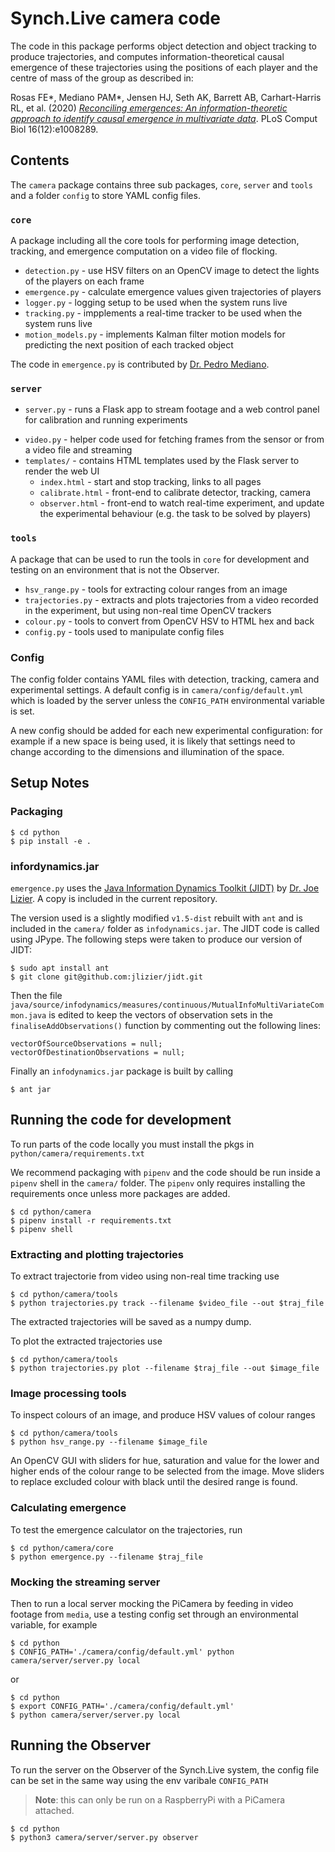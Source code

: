 # Synch.Live camera code

The code in this package performs object detection and object tracking to
produce trajectories, and computes information-theoretical causal emergence of
these trajectories using the positions of each player and the centre of mass of
the group as described in:

Rosas FE*, Mediano PAM*, Jensen HJ, Seth AK, Barrett AB, Carhart-Harris RL, et al.
(2020) [_Reconciling emergences: An information-theoretic approach to identify
causal emergence in multivariate data_](https://doi.org/10.1371/journal.pcbi.1008289).
PLoS Comput Biol 16(12):e1008289.


## Contents

The `camera` package contains three sub packages, `core`, `server` and `tools`
and a folder `config` to store YAML config files.

### `core`
A package including all the core tools for performing image detection, tracking,
and emergence computation on a video file of flocking.

- `detection.py` - use HSV filters on an OpenCV image to detect the lights of
the players on each frame
- `emergence.py` - calculate emergence values given trajectories of players
- `logger.py` - logging setup to be used when the system runs live
- `tracking.py` - impplements a real-time tracker to be used when the system
runs live
- `motion_models.py` - implements Kalman filter motion models for predicting
the next position of each tracked object

The code in `emergence.py` is contributed by [Dr. Pedro Mediano](https://github.com/pmediano).

### `server`

- `server.py` - runs a Flask app to stream footage and a web control panel for
calibration and running experiments
* `video.py` - helper code used for fetching frames from the sensor or from a video
file and streaming
* `templates/` - contains HTML templates used by the Flask server to render the web UI
    * `index.html` - start and stop tracking, links to all pages
    * `calibrate.html` - front-end to calibrate detector, tracking, camera
    * `observer.html` - front-end to watch real-time experiment, and update the
experimental behaviour (e.g. the task to be solved by players)


### `tools`
A package that can be used to run the tools in `core` for development and testing
on an environment that is not the Observer.

- `hsv_range.py` - tools for extracting colour ranges from an image
- `trajectories.py` - extracts and plots trajectories from a video recorded in
the experiment, but using non-real time OpenCV trackers
- `colour.py` - tools to convert from OpenCV HSV to HTML hex and back
- `config.py` - tools used to manipulate config files

### Config
The config folder contains YAML files with detection, tracking, camera and
experimental settings. A default config is in `camera/config/default.yml` which
is loaded by the server unless the `CONFIG_PATH` environmental variable is set.

A new config should be added for each new experimental configuration: for example
if a new space is being used, it is likely that settings need to change according
to the dimensions and illumination of the space.


## Setup Notes

### Packaging

    $ cd python
    $ pip install -e .

### infordynamics.jar
`emergence.py` uses the [Java Information Dynamics Toolkit (JIDT)](https://github.com/jlizier/jidt/)
by [Dr. Joe Lizier](https://github.com/jlizier). A copy is included in the current repository.

The version used is a slightly modified `v1.5-dist` rebuilt with `ant` and is included in
the `camera/` folder as `infodynamics.jar`. The JIDT code is called using JPype.
The following steps were taken to produce our version of JIDT:

    $ sudo apt install ant
    $ git clone git@github.com:jlizier/jidt.git

Then the file `java/source/infodynamics/measures/continuous/MutualInfoMultiVariateCommon.java`
is edited to keep the vectors of observation sets in the `finaliseAddObservations()` function
by commenting out the following lines:

    vectorOfSourceObservations = null;
    vectorOfDestinationObservations = null;

Finally an `infodynamics.jar` package is built by calling

    $ ant jar


## Running the code for development

To run parts of the code locally you must install the pkgs in `python/camera/requirements.txt`

We recommend packaging with `pipenv` and the code should be run inside a `pipenv`
shell in the `camera/` folder. The `pipenv` only requires installing the requirements
once unless more packages are added.

    $ cd python/camera
    $ pipenv install -r requirements.txt
    $ pipenv shell

### Extracting and plotting trajectories

To extract trajectorie from video using non-real time tracking use

    $ cd python/camera/tools
    $ python trajectories.py track --filename $video_file --out $traj_file

The extracted trajectories will be saved as a numpy dump.

To plot the extracted trajectories use

    $ cd python/camera/tools
    $ python trajectories.py plot --filename $traj_file --out $image_file


### Image processing tools

To inspect colours of an image, and produce HSV values of colour ranges

    $ cd python/camera/tools
    $ python hsv_range.py --filename $image_file

An OpenCV GUI with sliders for hue, saturation and value for the lower and
higher ends of the colour range to be selected from the image.
Move sliders to replace excluded colour with black until the desired range is
found.


### Calculating emergence

To test the emergence calculator on the trajectories, run

    $ cd python/camera/core
    $ python emergence.py --filename $traj_file


### Mocking the streaming server

Then to run a local server mocking the PiCamera by feeding in video footage from
`media`, use a testing config set through an environmental variable, for example

    $ cd python
    $ CONFIG_PATH='./camera/config/default.yml' python camera/server/server.py local

or

    $ cd python
    $ export CONFIG_PATH='./camera/config/default.yml'
    $ python camera/server/server.py local

## Running the Observer

To run the server on the Observer of the Synch.Live system, the config file can
be set in the same way using the env varibale `CONFIG_PATH`

> **Note**: this can only be run on a RaspberryPi with a PiCamera attached.

    $ cd python
    $ python3 camera/server/server.py observer



